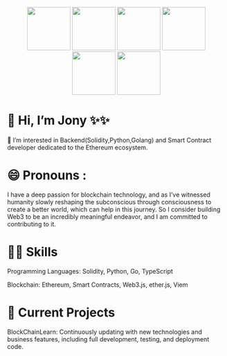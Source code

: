 <p align="center">
  <img src="https://i.giphy.com/media/LMt9638dO8dftAjtco/200.webp" width="100">
  <img src="https://i.giphy.com/media/IdyAQJVN2kVPNUrojM/200.webp" width="100">
  <img src="https://i.giphy.com/media/KzJkzjggfGN5Py6nkT/200.webp" width="100">
  <img src="https://media3.giphy.com/media/ln7z2eWriiQAllfVcn/200w.webp" width="100">
  <img src="https://i.giphy.com/media/VgGthkhUvGgOit7Y9i/200.webp" width="100">
  <img src="https://i.giphy.com/media/eNAsjO55tPbgaor7ma/200w.webp" width="100">
  
</p>


# 👋 Hi, I’m Jony  ✨✨
👀 I’m interested in Backend(Solidity,Python,Golang) and Smart Contract developer dedicated to the Ethereum ecosystem.

# 😄 Pronouns :
I have a deep passion for blockchain technology, and as I’ve witnessed humanity slowly reshaping the subconscious through consciousness to create a better world, which can help in this journey. So I consider building Web3 to be an incredibly meaningful endeavor, and I am committed to contributing to it.

# 💪🏻 Skills 

Programming Languages: Solidity, Python, Go, TypeScript

Blockchain: Ethereum, Smart Contracts, Web3.js, ether.js, Viem

# 🚀 Current Projects
BlockChainLearn: Continuously updating with new technologies and business features, including full development, testing, and deployment code.

<!---
🔧
Jony163/Jony163 is a ✨ special ✨ repository because its `README.md` (this file) appears on your GitHub profile.
You can click the Preview link to take a look at your changes.
<img src="https://emojis.slackmojis.com/emojis/images/1531849430/4246/blob-sunglasses.gif?1531849430" width="50"/> 
--->

<!---
<a href="https://github.com/angular/angular-ja/graphs/contributors">
  <img src="https://contrib.rocks/image?repo=angular/angular-ja" />
</a>

Made with [contrib.rocks](https://contrib.rocks).
--->
